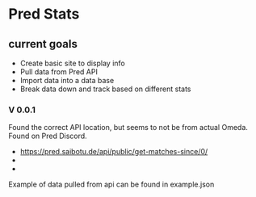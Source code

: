 # Pred Stats

## current goals
* Create basic site to display info<br>
* Pull data from Pred API
* Import data into a data base
* Break data down and track based on different stats

### V 0.0.1


Found the correct API location, but seems to not be from actual Omeda. Found on Pred Discord. 
* https://pred.saibotu.de/api/public/get-matches-since/0/
* 
* 




Example of data pulled from api can be found in example.json
